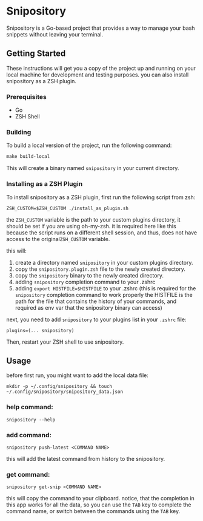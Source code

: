 # Snipository

Snipository is a Go-based project that provides a way to manage your bash snippets without leaving your terminal.

## Getting Started

These instructions will get you a copy of the project up and running on your local machine for development and testing purposes.
you can also install snipository as a ZSH plugin.

### Prerequisites

- Go
- ZSH Shell

### Building

To build a local version of the project, run the following command:

```makefile
make build-local
```
This will create a binary named `snipository` in your current directory.

### Installing as a ZSH Plugin

To install snipository as a ZSH plugin, first run the following script from zsh:

```shellscript
ZSH_CUSTOM=$ZSH_CUSTOM ./install_as_plugin.sh
```
the `ZSH_CUSTOM` variable is the path to your custom plugins directory, it should be set if you are using oh-my-zsh.
it is required here like this because the script runs on a different shell session, and thus, does not have access to the original`ZSH_CUSTOM` variable.

this will:
1. create a directory named `snipository` in your custom plugins directory.
2. copy the `snipository.plugin.zsh` file to the newly created directory.
3. copy the `snipository` binary to the newly created directory.
4. adding `snipository` completion command to your .zshrc
5. adding `export HISTFILE=$HISTFILE` to your .zshrc (this is required for the `snipository` completion command to work properly
   the HISTFILE is the path for the file that contains the history of your commands, and required as env var that the snipository binary can access)

next, you need to add `snipository` to your plugins list in your `.zshrc` file:
```shellscript
plugins=(... snipository)
```
Then, restart your ZSH shell to use snipository.

## Usage
before first run, you might want to add the local data file:
```shellscript
mkdir -p ~/.config/snipository && touch ~/.config/snipository/snipository_data.json
```

### help command:
```shellscript
snipository --help
```

### add command:
```shellscript
snipository push-latest <COMMAND NAME>
```
this will add the latest command from history to the snipository.

### get command:
```shellscript
snipository get-snip <COMMAND NAME>
```
this will copy the command to your clipboard.
notice, that the completion in this app works for all the data, so you can use the `TAB` key to complete the command name, 
or switch between the commands using the `TAB` key.
